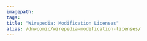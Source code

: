 ```yaml
---
imagepath:
tags:
title: "Wirepedia: Modification Licenses"
alias: /dnwcomic/wirepedia-modification-licenses/
---
```

